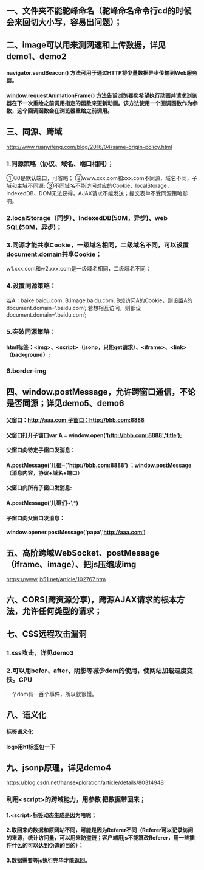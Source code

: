 ## 一、文件夹不能驼峰命名（驼峰命名命令行cd的时候会来回切大小写，容易出问题）；

## 二、image可以用来测网速和上传数据，详见demo1、demo2
#### navigator.sendBeacon() 方法可用于通过HTTP将少量数据异步传输到Web服务器。
#### window.requestAnimationFrame() 方法告诉浏览器您希望执行动画并请求浏览器在下一次重绘之前调用指定的函数来更新动画。该方法使用一个回调函数作为参数，这个回调函数会在浏览器重绘之前调用。

## 三、同源、跨域
http://www.ruanyifeng.com/blog/2016/04/same-origin-policy.html
### 1.同源策略（协议、域名、端口相同）；
  ①80是默认端口，可省略；
  ②www.xxx.com和xxx.com不同源，域名不同，子域和主域不同源;
  ③不同域名不能访问对应的Cookie、localStorage、IndexedDB、DOM无法获得，AJAX请求不能发送；提交表单不受同源策略影响。
### 2.localStorage（同步）、IndexedDB(50M，异步)、web SQL(50M，异步)；
### 3.同源才能共享Cookie，一级域名相同，二级域名不同，可以设置document.domain共享Cookie；
  w1.xxx.com和w2.xxx.com是一级域名相同，二级域名不同；
### 4.设置同源策略：
  若A：baike.baidu.com, B:image.baidu.com;
  B想访问A的Cookie，则设置A的document.domain=‘.baidu.com’;
  若想相互访问，则都设document.domain=‘.baidu.com’;
### 5.突破同源策略：
#### html标签：\<img>、\<script>（jsonp，只能get请求）、\<iframe>、\<link>（background）;
### 6.border-img

## 四、window.postMessage，允许跨窗口通信，不论是否同源；详见demo5、demo6
#### 父窗口：http://aaa.com,子窗口：http://bbb.com:8888
#### 父窗口打开子窗口var A = window.open(‘http://bbb.com:8888','title');
#### 父窗口向特定子窗口发消息：
#### A.postMessage(‘儿砸~’,'http://bbb.com:8888’) ；window.postMessage（消息内容，协议+域名+端口）
#### 父窗口向所有子窗口发消息:
#### A.postMessage(‘儿砸们~’,*)
#### 子窗口向父窗口发消息：
#### window.opener.postMessage(‘papa’,’http://aaa.com‘)

## 五、高阶跨域WebSocket、postMessage（iframe、image）、把js压缩成img
https://www.jb51.net/article/102767.htm

## 六、CORS(跨资源分享)，跨源AJAX请求的根本方法，允许任何类型的请求；

## 七、CSS远程攻击漏洞
### 1.xss攻击，详见demo3
### 2.可以用befor、after、阴影等减少dom的使用，使网站加载速度变快。GPU
  一个dom有一百个事件，所以就很慢。

## 八、语义化
#### 标签语义化
#### logo用h1标签包一下

## 九、jsonp原理，详见demo4
https://blog.csdn.net/hansexploration/article/details/80314948
### 利用\<script>的跨域能力，用参数 把数据带回来；
#### 1.\<script>标签动态生成是因为啥呢；
#### 2.取回来的数据和原网站不同，可能是因为Referer不同（Referer可以记录访问的来源，统计访问量，可以用来防盗链；客户端用js不能篡改Referer，用一些插件什么的可以达到伪造的目的）；
#### 3.数据需要等js执行完毕才能返回。
